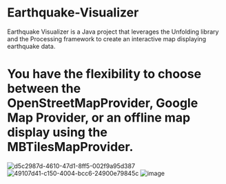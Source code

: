 # Earthquake-Visualizer
Earthquake Visualizer is a Java project that leverages the Unfolding library and the Processing framework to create an interactive map displaying earthquake data.

# You have the flexibility to choose between the OpenStreetMapProvider, Google Map Provider, or an offline map display using the MBTilesMapProvider.
![d5c2987d-4610-47d1-8ff5-002f9a95d387](https://github.com/EmircanKartal/Earthquake-Visualizer/assets/88210656/19e8ea5c-55a5-40cc-a03b-5d80644fe65c)
![49107d41-c150-4004-bcc6-24900e79845c](https://github.com/EmircanKartal/Earthquake-Visualizer/assets/88210656/c67e5b62-0c86-479f-963d-a924599aa727)
![image](https://github.com/EmircanKartal/Earthquake-Visualizer/assets/88210656/387962d2-2bcb-476a-94c2-085c54f5e31c)
